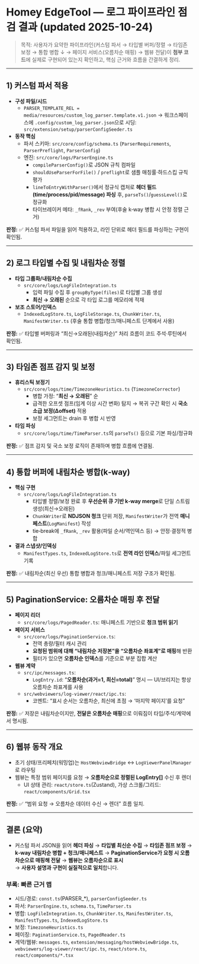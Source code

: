 # Homey EdgeTool — 로그 파이프라인 점검 결과 (updated 2025-10-24)

> 목적: 사용자가 요약한 파이프라인(커스텀 파서 → 타입별 버퍼/정렬 → 타임존 보정 → 통합 병합 ↓ → 페이지 서비스(오름차순 매핑) → 웹뷰 전달)이 **첨부 코드**에 실제로 구현되어 있는지 확인하고, 핵심 근거와 흐름을 간결하게 정리.

---

## 1) 커스텀 파서 적용
- **구성 파일/시드**
  - `PARSER_TEMPLATE_REL = media/resources/custom_log_parser.template.v1.json` → 워크스페이스에 `.config/custom_log_parser.json`으로 시딩: `src/extension/setup/parserConfigSeeder.ts`
- **동작 핵심**
  - 파서 스키마: `src/core/config/schema.ts` (`ParserRequirements`, `ParserPreflight`, `ParserConfig`)
  - 엔진: `src/core/logs/ParserEngine.ts`
    - `compileParserConfig()`로 JSON 규칙 컴파일
    - `shouldUseParserForFile()` / `preflight`로 샘플 매칭률·하드스킵 규칙 평가
    - `lineToEntryWithParser()`에서 정규식 캡처로 **헤더 필드(time/process/pid/message) 파싱** 후, `parseTs()`/`guessLevel()`로 정규화
    - 타이브레이커 메타: `_fRank`, `_rev` 부여(후술 k‑way 병합 시 안정 정렬 근거)

**판정:** ✅  커스텀 파서 파일을 읽어 적용하고, 라인 단위로 헤더 필드를 파싱하는 구현이 확인됨.

---

## 2) 로그 타입별 수집 및 내림차순 정렬
- **타입 그룹화/내림차순 수집**
  - `src/core/logs/LogFileIntegration.ts`
    - 입력 파일 수집 후 `groupByType(files)`로 타입별 그룹 생성
    - **최신 → 오래된** 순으로 각 타입 로그를 메모리에 적재
- **보조 스토어/인덱스**
  - `IndexedLogStore.ts`, `LogFileStorage.ts`, `ChunkWriter.ts`, `ManifestWriter.ts` (후술 통합 병합/청크/매니페스트 단계에서 사용)

**판정:** ✅  타입별 버퍼링과 “최신→오래된(내림차순)” 처리 흐름이 코드 주석·루틴에서 확인됨.

---

## 3) 타임존 점프 감지 및 보정
- **휴리스틱 보정기**
  - `src/core/logs/time/TimezoneHeuristics.ts` (`TimezoneCorrector`)
    - 병합 가정: “**최신 → 오래된**” 순
    - 급격한 오프셋 점프(임계 이상 시간 변화) 탐지 → 복귀 구간 확인 시 **국소 소급 보정(Δoffset)** 적용
    - 보정 세그먼트는 drain 후 병합 시 반영
- **타임 파싱**
  - `src/core/logs/time/TimeParser.ts`의 `parseTs()` 등으로 기본 파싱/정규화

**판정:** ✅  점프 감지 및 국소 보정 로직이 존재하며 병합 흐름에 연결됨.

---

## 4) 통합 버퍼에 내림차순 병합(k‑way)
- **핵심 구현**
  - `src/core/logs/LogFileIntegration.ts`
    - 타입별 정렬/보정 완료 후 **우선순위 큐 기반 k‑way merge**로 단일 스트림 생성(최신→오래된)
    - `ChunkWriter`로 **NDJSON 청크** 단위 저장, `ManifestWriter`가 전역 **매니페스트**(`LogManifest`) 작성
    - tie‑break에 `_fRank`, `_rev` 활용(파일 순서/역인덱스 등) → 안정·결정적 병합
- **결과 스냅샷/인덱싱**
  - `ManifestTypes.ts`, `IndexedLogStore.ts`로 **전역 라인 인덱스**/파일 세그먼트 기록

**판정:** ✅  내림차순(최신 우선) 통합 병합과 청크/매니페스트 저장 구조가 확인됨.

---

## 5) PaginationService: 오름차순 매핑 후 전달
- **페이지 리더**
  - `src/core/logs/PagedReader.ts`: 매니페스트 기반으로 **청크 범위 읽기**
- **페이지 서비스**
  - `src/core/logs/PaginationService.ts`:
    - 전역 총량/필터 캐시 관리
    - **요청된 범위에 대해 “내림차순 저장본”을 “오름차순 좌표계”로 매핑**해 반환
    - 필터가 있으면 **오름차순 인덱스**를 기준으로 부분 집합 계산
- **웹뷰 계약**
  - `src/ipc/messages.ts`:
    - `LogEntry.id`: “**오름차순(과거=1, 최신=total)**” 명시 — UI/브리지는 항상 오름차순 좌표계를 사용
  - `src/webviewers/log-viewer/react/ipc.ts`:
    - 코멘트: “표시 순서는 오름차순, 최신에 초점 → ‘마지막 페이지’를 요청”

**판정:** ✅  저장은 내림차순이지만, **전달은 오름차순 매핑**으로 이뤄짐이 타입/주석/계약에서 명시됨.

---

## 6) 웹뷰 동작 개요
- 초기 상태/프리페치(워밍업)는 `HostWebviewBridge` ↔ `LogViewerPanelManager`로 라우팅
- 웹뷰는 특정 범위 페이지를 요청 → **오름차순으로 정렬된 LogEntry[]** 수신 후 렌더
  - UI 상태 관리: `react/store.ts`(Zustand), 가상 스크롤/그리드: `react/components/Grid.tsx`

**판정:** ✅  “범위 요청 → 오름차순 데이터 수신 → 렌더” 흐름 일치.

---

## 결론 (요약)
- 커스텀 파서 JSON을 읽어 **헤더 파싱** → **타입별 최신순 수집** → **타임존 점프 보정** → **k‑way 내림차순 병합 + 청크/매니페스트** → **PaginationService가 요청 시 오름차순으로 매핑해 전달** → **웹뷰는 오름차순으로 표시**  
→ **사용자 설명과 구현이 실질적으로 일치**합니다.

### 부록: 빠른 근거 맵
- 시드/경로: `const.ts`(PARSER_*), `parserConfigSeeder.ts`
- 파서: `ParserEngine.ts`, `schema.ts`, `TimeParser.ts`
- 병합: `LogFileIntegration.ts`, `ChunkWriter.ts`, `ManifestWriter.ts`, `ManifestTypes.ts`, `IndexedLogStore.ts`
- 보정: `TimezoneHeuristics.ts`
- 페이징: `PaginationService.ts`, `PagedReader.ts`
- 계약/웹뷰: `messages.ts`, `extension/messaging/hostWebviewBridge.ts`, `webviewers/log-viewer/react/ipc.ts`, `react/store.ts`, `react/components/*.tsx`
